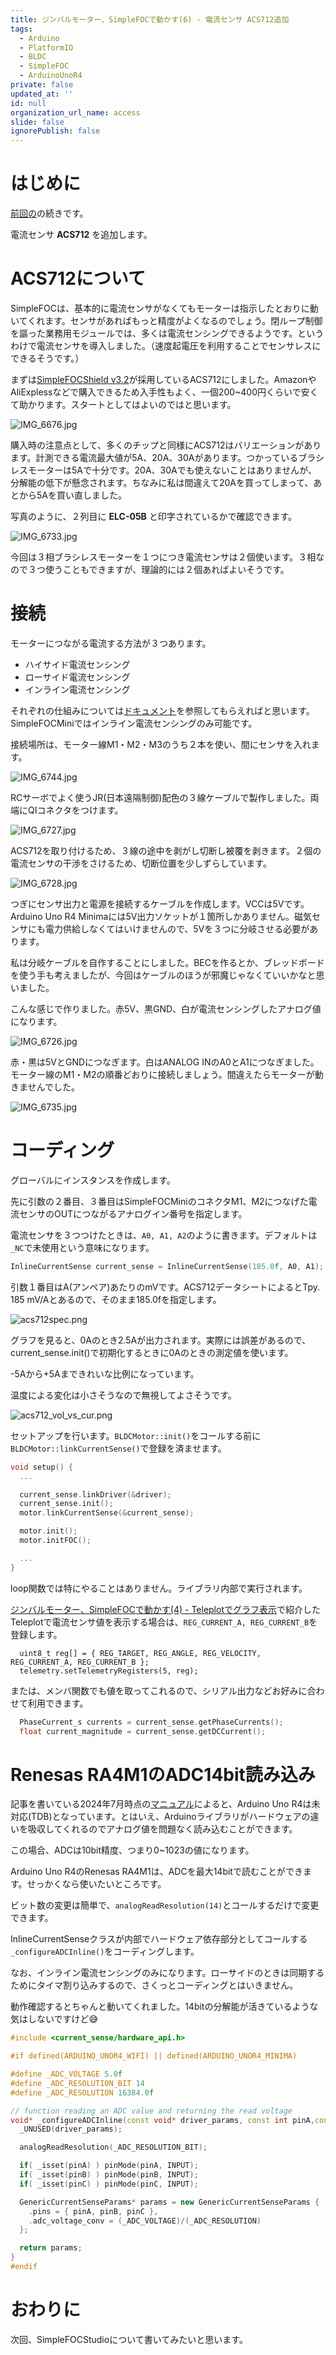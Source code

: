 ```yaml
---
title: ジンバルモーター、SimpleFOCで動かす(6) - 電流センサ ACS712追加
tags:
  - Arduino
  - PlatformIO
  - BLDC
  - SimpleFOC
  - ArduinoUnoR4
private: false
updated_at: ''
id: null
organization_url_name: access
slide: false
ignorePublish: false
---
```

# はじめに

[前回の](https://qiita.com/8ga3/items/)の続きです。

電流センサ **ACS712** を追加します。

# ACS712について

SimpleFOCは、基本的に電流センサがなくてもモーターは指示したとおりに動いてくれます。センサがあればもっと精度がよくなるのでしょう。閉ループ制御を謳った業務用モジュールでは、多くは電流センシングできるようです。というわけで電流センサを導入しました。（速度起電圧を利用することでセンサレスにできるそうです。）

まずは[SimpleFOCShield v3.2](https://docs.simplefoc.com/arduino_simplefoc_shield_showcase)が採用しているACS712にしました。AmazonやAliExplessなどで購入できるため入手性もよく、一個200~400円くらいで安くて助かります。スタートとしてはよいのではと思います。

![IMG_6676.jpg](https://qiita-image-store.s3.ap-northeast-1.amazonaws.com/0/3569302/ff59c773-2038-6c5a-eb26-ac9dbf36dba9.jpeg)

購入時の注意点として、多くのチップと同様にACS712はバリエーションがあります。計測できる電流最大値が5A、20A、30Aがあります。つかっているブラシレスモーターは5Aで十分です。20A、30Aでも使えないことはありませんが、分解能の低下が懸念されます。ちなみに私は間違えて20Aを買ってしまって、あとから5Aを買い直しました。

写真のように、２列目に **ELC-05B** と印字されているかで確認できます。

![IMG_6733.jpg](https://qiita-image-store.s3.ap-northeast-1.amazonaws.com/0/3569302/4ba869ae-ba31-19bc-fd7d-893a96c7df22.jpeg)

今回は３相ブラシレスモーターを１つにつき電流センサは２個使います。３相なので３つ使うこともできますが、理論的には２個あればよいそうです。

# 接続

モーターにつながる電流する方法が３つあります。

* ハイサイド電流センシング
* ローサイド電流センシング
* インライン電流センシング

それぞれの仕組みについては[ドキュメント](https://docs.simplefoc.com/current_sense)を参照してもらえればと思います。SimpleFOCMiniではインライン電流センシングのみ可能です。

接続場所は、モーター線M1・M2・M3のうち２本を使い、間にセンサを入れます。

![IMG_6744.jpg](https://qiita-image-store.s3.ap-northeast-1.amazonaws.com/0/3569302/718338d2-77c2-c1da-5084-8789089679b4.jpeg)

RCサーボでよく使うJR(日本遠隔制御)配色の３線ケーブルで製作しました。両端にQIコネクタをつけます。

![IMG_6727.jpg](https://qiita-image-store.s3.ap-northeast-1.amazonaws.com/0/3569302/e349d96b-7925-6aec-9406-13ac80b06aa2.jpeg)

ACS712を取り付けるため、３線の途中を剥がし切断し被覆を剥きます。２個の電流センサの干渉をさけるため、切断位置を少しずらしています。

![IMG_6728.jpg](https://qiita-image-store.s3.ap-northeast-1.amazonaws.com/0/3569302/d58c7031-2fdb-a7ba-14b8-7940153ead47.jpeg)

つぎにセンサ出力と電源を接続するケーブルを作成します。VCCは5Vです。Arduino Uno R4 Minimaには5V出力ソケットが１箇所しかありません。磁気センサにも電力供給しなくてはいけませんので、5Vを３つに分岐させる必要があります。

私は分岐ケーブルを自作することにしました。BECを作るとか、ブレッドボードを使う手も考えましたが、今回はケーブルのほうが邪魔じゃなくていいかなと思いました。

こんな感じで作りました。赤5V、黒GND、白が電流センシングしたアナログ値になります。

![IMG_6726.jpg](https://qiita-image-store.s3.ap-northeast-1.amazonaws.com/0/3569302/d8e5021d-e1e3-52b0-e423-f719c7c6e4b0.jpeg)

赤・黒は5VとGNDにつなぎます。白はANALOG INのA0とA1につなぎました。モーター線のM1・M2の順番どおりに接続しましょう。間違えたらモーターが動きませんでした。

![IMG_6735.jpg](https://qiita-image-store.s3.ap-northeast-1.amazonaws.com/0/3569302/2e977c0c-f89d-77c1-a7e9-2a51ef384207.jpeg)

# コーディング

グローバルにインスタンスを作成します。

先に引数の２番目、３番目はSimpleFOCMiniのコネクタM1、M2につなげた電流センサのOUTにつながるアナログイン番号を指定します。

電流センサを３つつけたときは、`A0, A1, A2`のように書きます。デフォルトは`_NC`で未使用という意味になります。

```cpp
InlineCurrentSense current_sense = InlineCurrentSense(185.0f, A0, A1);
```

引数１番目はA(アンペア)あたりのmVです。ACS712データシートによるとTpy. 185 mV/Aとあるので、そのまま185.0fを指定します。

![acs712spec.png](https://qiita-image-store.s3.ap-northeast-1.amazonaws.com/0/3569302/ac6f06db-738f-b28f-b245-e332cf8c9f1a.png)

グラフを見ると、0Aのとき2.5Aが出力されます。実際には誤差があるので、current_sense.init()で初期化するときに0Aのときの測定値を使います。

-5Aから+5Aまできれいな比例になっています。

温度による変化は小さそうなので無視してよさそうです。

![acs712_vol_vs_cur.png](https://qiita-image-store.s3.ap-northeast-1.amazonaws.com/0/3569302/cf1dfa46-790e-7806-56b6-f69969268788.png)


セットアップを行います。`BLDCMotor::init()`をコールする前に`BLDCMotor::linkCurrentSense()`で登録を済ませます。

```cpp
void setup() {
  ...

  current_sense.linkDriver(&driver);
  current_sense.init();
  motor.linkCurrentSense(&current_sense);

  motor.init();
  motor.initFOC();

  ...
}
```

loop関数では特にやることはありません。ライブラリ内部で実行されます。

[ジンバルモーター、SimpleFOCで動かす(4) - Teleplotでグラフ表示](https://qiita.com/8ga3/items/ae252c0afe864eb960ae)で紹介したTeleplotで電流センサ値を表示する場合は、`REG_CURRENT_A, REG_CURRENT_B`を登録します。

```
  uint8_t reg[] = { REG_TARGET, REG_ANGLE, REG_VELOCITY, REG_CURRENT_A, REG_CURRENT_B };
  telemetry.setTelemetryRegisters(5, reg);
```

または、メンバ関数でも値を取ってこれるので、シリアル出力などお好みに合わせて利用できます。

```cpp
  PhaseCurrent_s currents = current_sense.getPhaseCurrents();
  float current_magnitude = current_sense.getDCCurrent();
```

# Renesas RA4M1のADC14bit読み込み

記事を書いている2024年7月時点の[マニュアル](https://docs.simplefoc.com/inline_current_sense)によると、Arduino Uno R4は未対応(TDB)となっています。とはいえ、Arduinoライブラリがハードウェアの違いを吸収してくれるのでアナログ値を問題なく読み込むことができます。

この場合、ADCは10bit精度、つまり0~1023の値になります。

Arduino Uno R4のRenesas RA4M1は、ADCを最大14bitで読むことができます。せっかくなら使いたいところです。

ビット数の変更は簡単で、`analogReadResolution(14)`とコールするだけで変更できます。

InlineCurrentSenseクラスが内部でハードウェア依存部分としてコールする`_configureADCInline()`をコーディングします。

なお、インライン電流センシングのみになります。ローサイドのときは同期するためにタイマ割り込みするので、さくっとコーディングとはいきません。

動作確認するとちゃんと動いてくれました。14bitの分解能が活きているような気はしないですけど😅

```cpp
#include <current_sense/hardware_api.h>

#if defined(ARDUINO_UNOR4_WIFI) || defined(ARDUINO_UNOR4_MINIMA)

#define _ADC_VOLTAGE 5.0f
#define _ADC_RESOLUTION_BIT 14
#define _ADC_RESOLUTION 16384.0f

// function reading an ADC value and returning the read voltage
void* _configureADCInline(const void* driver_params, const int pinA,const int pinB,const int pinC){
  _UNUSED(driver_params);

  analogReadResolution(_ADC_RESOLUTION_BIT);

  if( _isset(pinA) ) pinMode(pinA, INPUT);
  if( _isset(pinB) ) pinMode(pinB, INPUT);
  if( _isset(pinC) ) pinMode(pinC, INPUT);

  GenericCurrentSenseParams* params = new GenericCurrentSenseParams {
    .pins = { pinA, pinB, pinC },
    .adc_voltage_conv = (_ADC_VOLTAGE)/(_ADC_RESOLUTION)
  };

  return params;
}
#endif
```

# おわりに

次回、SimpleFOCStudioについて書いてみたいと思います。
